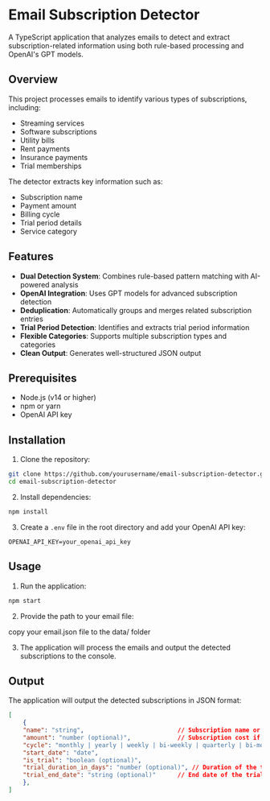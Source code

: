 # Email Subscription Detector

A TypeScript application that analyzes emails to detect and extract subscription-related information using both rule-based processing and OpenAI's GPT models.

## Overview

This project processes emails to identify various types of subscriptions, including:
- Streaming services
- Software subscriptions
- Utility bills
- Rent payments
- Insurance payments
- Trial memberships

The detector extracts key information such as:
- Subscription name
- Payment amount
- Billing cycle
- Trial period details
- Service category

## Features

- **Dual Detection System**: Combines rule-based pattern matching with AI-powered analysis
- **OpenAI Integration**: Uses GPT models for advanced subscription detection
- **Deduplication**: Automatically groups and merges related subscription entries
- **Trial Period Detection**: Identifies and extracts trial period information
- **Flexible Categories**: Supports multiple subscription types and categories
- **Clean Output**: Generates well-structured JSON output

## Prerequisites

- Node.js (v14 or higher)
- npm or yarn
- OpenAI API key

## Installation

1. Clone the repository:

```bash
git clone https://github.com/yourusername/email-subscription-detector.git
cd email-subscription-detector
```

2. Install dependencies:

```bash
npm install
```

3. Create a `.env` file in the root directory and add your OpenAI API key:

```
OPENAI_API_KEY=your_openai_api_key
```

## Usage

1. Run the application:

```bash
npm start
```

2. Provide the path to your email file:

copy your email.json file to the data/ folder

3. The application will process the emails and output the detected subscriptions to the console.

## Output

The application will output the detected subscriptions in JSON format:

```json
[
    {
    "name": "string",                          // Subscription name or service provider
    "amount": "number (optional)",             // Subscription cost if available
    "cycle": "monthly | yearly | weekly | bi-weekly | quarterly | bi-monthly | bi-yearly | unknown",
    "start_date": "date",         
    "is_trial": "boolean (optional)",          
    "trial_duration_in_days": "number (optional)", // Duration of the trial in days
    "trial_end_date": "string (optional)"      // End date of the trial (if detected)
    },
]
```
  
